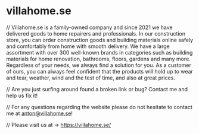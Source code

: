 # villahome.se

// Villahome.se is a family-owned company and since 2021 we have delivered goods to home repairers and professionals. In our construction store, you can order construction goods and building materials online safely and comfortably from home with smooth delivery. We have a large assortment with over 300 well-known brands in categories such as building materials for home renovation, bathrooms, floors, gardens and many more. Regardless of your needs, we always find a solution for you. As a customer of ours, you can always feel confident that the products will hold up to wear and tear, weather, wind and the test of time, and also at great prices.

// Are you just surfing around found a broken link or bug? Contact me and help us fix it!

// For any questions regarding the website please do not hesitate to contact me at anton@villahome.se!

// Please visit us at → https://villahome.se/
